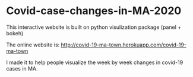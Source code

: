 # Covid-case-changes-in-MA-2020

This interactive website is built on python visulization package (panel + bokeh)

The online website is:
http://covid-19-ma-town.herokuapp.com/covid-19-ma-town

I made it to help people visualize the week by week changes in covid-19 cases in MA.

